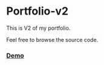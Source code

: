 # Portfolio-v2

This is V2 of my portfolio.

Feel free to browse the source code.


### [Demo](metwesh.github.io/portfolio-v2/)
